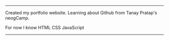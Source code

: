 *******
Created my portfolio website.
Learning about Github from Tanay Pratap's neogCamp.

For now I know
HTML
CSS
JavaScript
*******